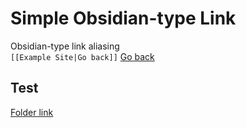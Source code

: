 # Simple Obsidian-type Link   
Obsidian-type link aliasing    
`[[Example Site|Go back]]` [Go back](index.md)   
   
## Test   
[Folder link](Folder1/Folder%20link.md)